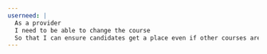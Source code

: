 ```yaml
---
userneed: |
  As a provider
  I need to be able to change the course
  So that I can ensure candidates get a place even if other courses are full up
---
```

